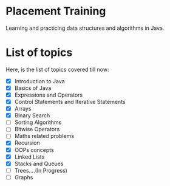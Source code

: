# Placement Training

Learning and practicing data structures and algorithms in Java.

# List of topics

Here, is the list of topics covered till now:

- [x] Introduction to Java
- [x] Basics of Java
- [x] Expressions and Operators
- [x] Control Statements and Iterative Statements
- [x] Arrays
- [x] Binary Search
- [ ] Sorting Algorithms
- [ ] Bitwise Operators
- [ ] Maths related problems
- [x] Recursion
- [x] OOPs concepts
- [x] Linked Lists
- [x] Stacks and Queues
- [ ] Trees....(In Progress)
- [ ] Graphs
